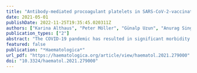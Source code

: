 ```yaml
---
title: "Antibody-mediated procoagulant platelets in SARS-CoV-2-vaccination associated immune thrombotic thrombocytopenia"
date: 2021-05-01
publishDate: 2022-11-25T19:35:45.020311Z
authors: ["Karina Althaus", "Peter Möller", "Günalp Uzun", "Anurag Singh", "Annika Beck", "Martin Bettag", "Hans Bösmüller", "Martina Guthoff", "Franziska Dorn", "Gabor C. Petzold", "Hans Henkes", "Nils Heyne", "Hassan Jumaa", "Kornelia Kreiser", "Caroline Limpach", "Beate Luz", "Matthias Maschke", "Janis A. Müller", "Jan Münch", "Simon Nagel", "Bernd Pötzsch", "Jens Müller", "Christoph Schlegel", "Andreas Viardot", "Hansjörg Bäzner", "Marc Wolf", "Lisann Pelzl", "Verena Warm", "Winfried A. Willinek", "Jochen Steiner", "Nicole Schneiderhan-Marra", "Dominik Vollherbst", "Ulrich J. Sachs", "Falko Fend", "Tamam Bakchoul"]
publication_types: ["2"]
abstract: "The COVID-19 pandemic has resulted in significant morbidity and mortality worldwide. To prevent severe infection, mass COVID-19 vaccination campaigns with several vaccine types are currently underway. We report pathological and immunological findings in 8 patients who developed vaccine-induced immune thrombotic thrombocytopenia (VITT) after administration of SARS-CoV-2 vaccine ChAdOx1 nCoV-19. We analyzed patient material using enzyme immune assays, flow cytometry and heparin-induced platelet aggregation assay and performed autopsies on two fatal cases. Eight patients (5 female, 3 male) with a median age of 41.5 years (range, 24 to 53) were referred to us with suspected thrombotic complications 6 to 20 days after ChAdOx1 nCoV-19 vaccination. All patients had thrombocytopenia at admission. Patients had a median platelet count of 46.5 x109/L (range, 8 to 92). Three had a fatal outcome and 5 were successfully treated. Autopsies showed arterial and venous thromboses in various organs and the occlusion of glomerular capillaries by hyaline thrombi. Sera from VITT patients contain high titer antibodies against platelet factor 4 (PF4) (OD 2.59±0.64). PF4 antibodies in VITT patients induced significant increase in procoagulant markers (P-selectin and phosphatidylserine externalization) compared to healthy volunteers and healthy vaccinated volunteers. The generation of procoagulant platelets was PF4 and heparin dependent. We demonstrate the contribution of antibody-mediated platelet activation in the pathogenesis of VITT."
featured: false
publication: "*Haematologica*"
url_pdf: "https://haematologica.org/article/view/haematol.2021.279000"
doi: "10.3324/haematol.2021.279000"
---
```


